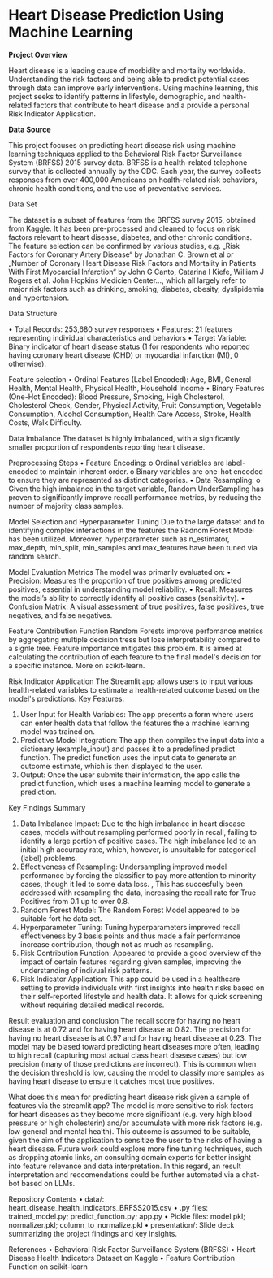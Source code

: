 # Heart Disease Prediction Using Machine Learning

**Project Overview**

Heart disease is a leading cause of morbidity and mortality worldwide. Understanding the risk factors and being able to predict potential cases through data can improve early interventions. Using machine learning, this project seeks to identify patterns in lifestyle, demographic, and health-related factors that contribute to heart disease and a provide a personal Risk Indicator Application.

**Data Source**

This project focuses on predicting heart disease risk using machine learning techniques applied to the Behavioral Risk Factor Surveillance System (BRFSS) 2015 survey data. BRFSS is a health-related telephone survey that is collected annually by the CDC. Each year, the survey collects responses from over 400,000 Americans on health-related risk behaviors, chronic health conditions, and the use of preventative services.

Data Set

The dataset is a subset of features from the BRFSS survey 2015, obtained from Kaggle. It has been pre-processed and cleaned to focus on risk factors relevant to heart disease, diabetes, and other chronic conditions. The feature selection can be confirmed by various studies, e.g. „Risk Factors for Coronary Artery Disease“ by Jonathan C. Brown et al or „Number of Coronary Heart Disease Risk Factors and Mortality in Patients With First Myocardial Infarction“ by John G Canto, Catarina I Kiefe, William J Rogers et al. John Hopkins Medicien Center…, which all largely refer to  major risk factors such as drinking, smoking, diabetes, obesity, dyslipidemia and hypertension.

Data Structure

•	Total Records: 253,680 survey responses
•	Features: 21 features representing individual characteristics and behaviors
•	Target Variable: Binary indicator of heart disease status (1 for respondents who reported having coronary heart disease (CHD) or myocardial infarction (MI), 0 otherwise). 

Feature selection
•	Ordinal Features (Label Encoded): Age, BMI, General Health, Mental Health, Physical Health, Household Income
•	Binary Features (One-Hot Encoded): Blood Pressure, Smoking, High Cholesterol, Cholesterol Check, Gender, Physical Activity, Fruit Consumption, Vegetable Consumption, Alcohol Consumption, Health Care Access, Stroke, Health Costs, Walk Difficulty.

Data Imbalance
The dataset is highly imbalanced, with a significantly smaller proportion of respondents reporting heart disease. 

Preprocessing Steps
•	Feature Encoding:
o	Ordinal variables are label-encoded to maintain inherent order.
o	Binary variables are one-hot encoded to ensure they are represented as distinct categories.
•	Data Resampling:
o	Given the high imbalance in the target variable, Random UnderSampling has proven to significantly improve recall performance metrics, by reducing the number of majority class samples.

Model Selection and Hyperparameter Tuning
Due to the large dataset and to identifying complex interactions in the features the Radnom Forest Model has been utilized.
Moreover, hyperparameter such as n_estimator, max_depth, min_split, min_samples and max_features have been tuned via random search.

Model Evaluation Metrics
The model was primarily evaluated on:
•	Precision: Measures the proportion of true positives among predicted positives, essential in understanding model reliability.
•	Recall: Measures the model’s ability to correctly identify all positive cases (sensitivity).
•	Confusion Matrix: A visual assessment of true positives, false positives, true negatives, and false negatives.

Feature Contribution Function
Random Forests improve perfomance metrics by aggregating multiple decision tress but lose interpretability compared to a signle tree. Feature importance mitigates this problem. It is aimed at calculating the contribution of each feature to the final model's decision for a specific instance. More on scikit-learn. 

Risk Indicator Application
The Streamlit app allows users to input various health-related variables to estimate a health-related outcome based on the model's predictions. 
Key Features:
1.	User Input for Health Variables: The app presents a form where users can enter health data that follow the features the a machine learning model was trained on.
2.	Predictive Model Integration: The app then compiles the input data into a dictionary (example_input) and passes it to a predefined predict function. The predict function uses the input data to generate an outcome estimate, which is then displayed to the user.
3.	Output: Once the user submits their information, the app calls the predict function, which uses a machine learning model to generate a prediction.

Key Findings Summary
1.	Data Imbalance Impact: Due to the high imbalance in heart disease cases, models without resampling performed poorly in recall, failing to identify a large portion of positive cases. The high imbalance led to an initial high accuracy rate, which, however, is unsuitable for categorical (label) problems.
2.	Effectiveness of Resampling: Undersampling improved model performance by forcing the classifier to pay more attention to minority cases, though it led to some data loss. , This has succesfully been addressed with resampling the data, increasing the recall rate for True Positives from 0.1 up to over 0.8.
3.	Random Forest Model: The Random Forest Model appeared to be suitable fort he data set.
4.	Hyperparameter Tuning: Tuning hyperparameters improved recall effectiveness by 3 basis points and thus made a fair performance increase contribution, though not as much as resampling.
5.	Risk Contribution Function: Appeared to provide a good overview of the impact of certain features regarding given samples, improving the understanding of indivual risk patterns.
6.	Risk Indicator Application: This app could be used in a healthcare setting to provide individuals with first insights into health risks based on their self-reported lifestyle and health data. It allows for quick screening without requiring detailed medical records.

Result evaluation and conclusion
The recall score for having no heart disease is at 0.72 and for having heart disease at 0.82. The precision for having no heart disease is at 0.97 and for having heart disease at 0.23. The model may be biased toward predicting heart diseases more often, leading to high recall (capturing most actual class heart disease cases) but low precision (many of those predictions are incorrect). This is common when the decision threshold is low, causing the model to classify more samples as having heart disease to ensure it catches most true positives.

What does this mean for predicting  heart disease risk given a sample of features via the streamlit app? The model is more sensitive to risk factors for heart diseases as they become more significant (e.g. very high blood pressure or high cholesterin) and/or accumulate with more risk factors (e.g. low general and mental health). This outcome is assumed to be suitable, given the aim of the application to sensitize the user to the risks of having a heart disease.
Future work could explore more fine tuning techniques, such as dropping atomic links, an consulting domain experts for better insight into feature relevance and data interpretation. In this regard, an result interpretation and reccomendations could be further automated via a chat-bot based on LLMs.

Repository Contents
•	data/: heart_disease_health_indicators_BRFSS2015.csv
•	.py files: trained_model.py; predict_function.py; app.py
•	Pickle files: model.pkl; normalizer.pkl; column_to_normalize.pkl
•	presentation/: Slide deck summarizing the project findings and key insights.

References
•	Behavioral Risk Factor Surveillance System (BRFSS)
•	Heart Disease Health Indicators Dataset on Kaggle
•	Feature Contribution Function on scikit-learn


